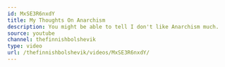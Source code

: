 ```yaml
---
id: MxSE3R6nxdY
title: My Thoughts On Anarchism
description: You might be able to tell I don't like Anarchism much.
source: youtube
channel: thefinnishbolshevik
type: video
url: /thefinnishbolshevik/videos/MxSE3R6nxdY/
---
```

